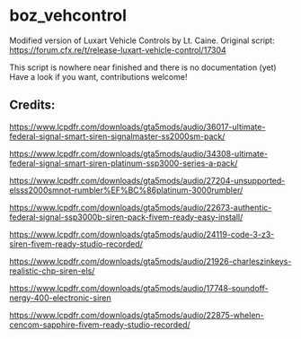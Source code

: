 # boz_vehcontrol
Modified version of Luxart Vehicle Controls by Lt. Caine.
Original script: https://forum.cfx.re/t/release-luxart-vehicle-control/17304

This script is nowhere near finished and there is no documentation (yet)
Have a look if you want, contributions welcome!

## Credits: 

https://www.lcpdfr.com/downloads/gta5mods/audio/36017-ultimate-federal-signal-smart-siren-signalmaster-ss2000sm-pack/

https://www.lcpdfr.com/downloads/gta5mods/audio/34308-ultimate-federal-signal-smart-siren-platinum-ssp3000-series-a-pack/

https://www.lcpdfr.com/downloads/gta5mods/audio/27204-unsupported-elsss2000smnot-rumbler%EF%BC%86platinum-3000rumbler/

https://www.lcpdfr.com/downloads/gta5mods/audio/22673-authentic-federal-signal-ssp3000b-siren-pack-fivem-ready-easy-install/

https://www.lcpdfr.com/downloads/gta5mods/audio/24119-code-3-z3-siren-fivem-ready-studio-recorded/

https://www.lcpdfr.com/downloads/gta5mods/audio/21926-charleszinkeys-realistic-chp-siren-els/

https://www.lcpdfr.com/downloads/gta5mods/audio/17748-soundoff-nergy-400-electronic-siren

https://www.lcpdfr.com/downloads/gta5mods/audio/22875-whelen-cencom-sapphire-fivem-ready-studio-recorded/